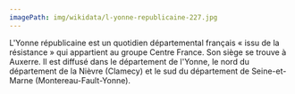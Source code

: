 ```yaml
---
imagePath: img/wikidata/l-yonne-republicaine-227.jpg
---
```


L'Yonne républicaine est un quotidien départemental français « issu de la résistance » qui appartient au groupe Centre France. Son siège se trouve à Auxerre. Il est diffusé dans le département de l'Yonne, le nord du département de la Nièvre (Clamecy) et le sud du département de Seine-et-Marne (Montereau-Fault-Yonne).
